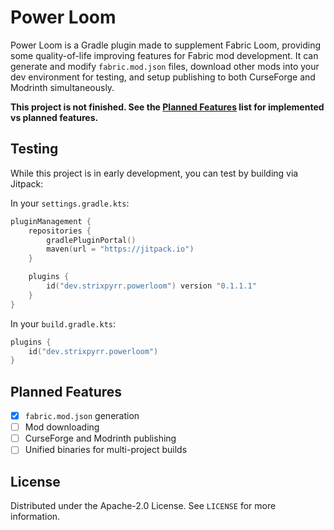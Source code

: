 # Power Loom

Power Loom is a Gradle plugin made to supplement Fabric Loom, providing some
quality-of-life improving features for Fabric mod development. It can generate and
modify `fabric.mod.json` files, download other mods into your dev environment for
testing, and setup publishing to both CurseForge and Modrinth simultaneously.

**This project is not finished. See the [Planned Features](#planned-features) list
for implemented vs planned features.**

## Testing

While this project is in early development, you can test by building via Jitpack:

In your `settings.gradle.kts`:
```kotlin
pluginManagement {
    repositories {
        gradlePluginPortal()
        maven(url = "https://jitpack.io")
    }

    plugins {
        id("dev.strixpyrr.powerloom") version "0.1.1.1"
    }
}
```

In your `build.gradle.kts`:
```kotlin
plugins {
    id("dev.strixpyrr.powerloom")
}
```

## Planned Features

- [x] `fabric.mod.json` generation
- [ ] Mod downloading
- [ ] CurseForge and Modrinth publishing
- [ ] Unified binaries for multi-project builds

## License

Distributed under the Apache-2.0 License. See `LICENSE` for more information.
